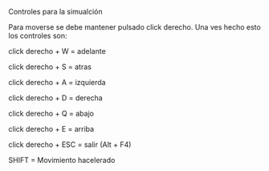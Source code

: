 Controles para la simualción


Para moverse se debe mantener pulsado click derecho.
Una ves hecho esto los controles son:

click derecho + W = adelante

click derecho + S = atras

click derecho + A = izquierda

click derecho + D = derecha

click derecho + Q = abajo

click derecho + E = arriba

click derecho + ESC = salir (Alt + F4)

SHIFT = Movimiento hacelerado
